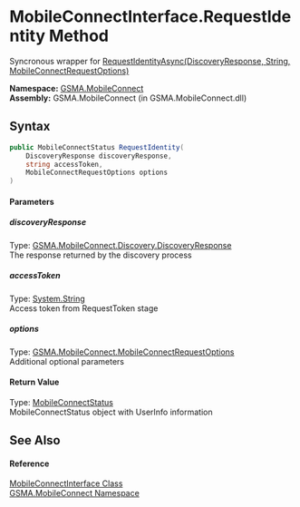 MobileConnectInterface.RequestIdentity Method
=============================================
Syncronous wrapper for [RequestIdentityAsync(DiscoveryResponse, String, MobileConnectRequestOptions)][1]

**Namespace:** [GSMA.MobileConnect][2]  
**Assembly:** GSMA.MobileConnect (in GSMA.MobileConnect.dll)

Syntax
------

```csharp
public MobileConnectStatus RequestIdentity(
	DiscoveryResponse discoveryResponse,
	string accessToken,
	MobileConnectRequestOptions options
)
```

#### Parameters

##### *discoveryResponse*
Type: [GSMA.MobileConnect.Discovery.DiscoveryResponse][3]  
The response returned by the discovery process

##### *accessToken*
Type: [System.String][4]  
Access token from RequestToken stage

##### *options*
Type: [GSMA.MobileConnect.MobileConnectRequestOptions][5]  
Additional optional parameters

#### Return Value
Type: [MobileConnectStatus][6]  
MobileConnectStatus object with UserInfo information

See Also
--------

#### Reference
[MobileConnectInterface Class][7]  
[GSMA.MobileConnect Namespace][2]  

[1]: RequestIdentityAsync.md
[2]: ../README.md
[3]: ../../GSMA.MobileConnect.Discovery/DiscoveryResponse/README.md
[4]: http://msdn.microsoft.com/en-us/library/s1wwdcbf
[5]: ../MobileConnectRequestOptions/README.md
[6]: ../MobileConnectStatus/README.md
[7]: README.md
[8]: ../../_icons/Help.png